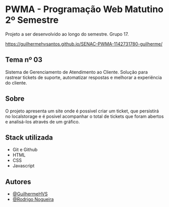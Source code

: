 
# PWMA - Programação Web Matutino 2º Semestre

Projeto a ser desenvolvido ao longo do semestre. Grupo 17.

https://guilhermehvsantos.github.io/SENAC-PWMA-1142731780-guilherme/

## Tema nº 03

Sistema de Gerenciamento de Atendimento ao Cliente. 
Solução para rastrear tickets de suporte, automatizar respostas e melhorar a experiência do cliente.

## Sobre

O projeto apresenta um site onde é possivel criar um ticket, que persistirá no localstorage e é posivel acompanhar o total de tickets que foram abertos e analisá-los através de um gráfico.

## Stack utilizada

- Git e Github
- HTML
- CSS
- Javascript

## Autores

- [@GuilhermeHVS](https://github.com/guilhermehvsantos)
- [@Rodrigo Nogueira](https://github.com/rodrigoeducativa)

